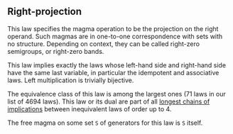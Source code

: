 ## Right-projection

This law specifies the magma operation to be the projection on the right operand.  Such magmas are in one-to-one correspondence with sets with no structure.  Depending on context, they can be called right-zero semigroups, or right-zero bands.

This law implies exactly the laws whose left-hand side and right-hand side have the same last variable, in particular the idempotent and associative laws.  Left multiplication is trivially bijective.

The equivalence class of this law is among the largest ones (71 laws in our list of 4694 laws).  This law or its dual are part of all [longest chains of implications](https://leanprover.zulipchat.com/#narrow/channel/458659-Equational/topic/Longest.20implication.20chain/near/521750611) between inequivalent laws of order up to 4.

The free magma on some set `S` of generators for this law is `S` itself.
